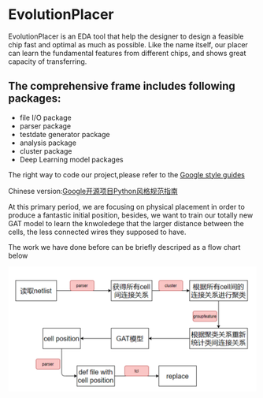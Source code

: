 # EvolutionPlacer
EvolutionPlacer is an EDA tool that help the designer to design a feasible chip fast and optimal as much as possible. Like the name itself, our placer can learn the fundamental features from different chips, and shows great capacity of transferring.


## The comprehensive frame includes following packages:
* file I/O package
* parser package
* testdate generator package
* analysis package
* cluster package
* Deep Learning model packages


The right way to code our project,please refer to the [Google style guides](https://google.github.io/styleguide/pyguide.html)

Chinese version:[Google开源项目Python风格规范指南](https://zh-google-styleguide.readthedocs.io/en/latest/google-python-styleguide/python_style_rules/)

At this primary period, we are focusing on physical placement in order to produce a fantastic initial position, besides, we want to train our totally new GAT model to learn the knwoledege that the larger distance between the cells, the less connected wires they supposed to have.

The work we have done before can be briefly descriped as a flow chart below

![Image](images/pic.png)
